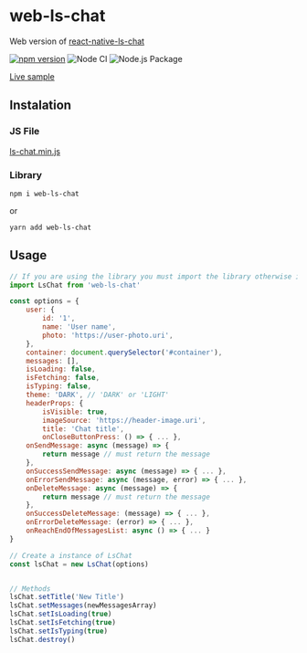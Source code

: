 # web-ls-chat
Web version of [react-native-ls-chat](https://github.com/leandrosimoes/react-native-ls-chat)

[![npm version](https://badge.fury.io/js/web-ls-chat.svg)](https://badge.fury.io/js/web-ls-chat)
![Node CI](https://github.com/leandrosimoes/web-ls-chat/workflows/Node%20CI/badge.svg)
![Node.js Package](https://github.com/leandrosimoes/web-ls-chat/workflows/Node%2Ejs%20Package/badge.svg)

[Live sample](https://lesimoes.dev/web-ls-chat/)

## Instalation

### JS File

[ls-chat.min.js](https://raw.githubusercontent.com/leandrosimoes/web-ls-chat/master/dist/ls-chat.min.js)

### Library

`npm i web-ls-chat`

or

`yarn add web-ls-chat`

## Usage

```javascript
// If you are using the library you must import the library otherwise it will be available globally in `window`
import LsChat from 'web-ls-chat'

const options = {
    user: {
        id: '1',
        name: 'User name',
        photo: 'https://user-photo.uri',
    },
    container: document.querySelector('#container'),
    messages: [],
    isLoading: false,
    isFetching: false,
    isTyping: false,
    theme: 'DARK', // 'DARK' or 'LIGHT'
    headerProps: {
        isVisible: true,
        imageSource: 'https://header-image.uri',
        title: 'Chat title',
        onCloseButtonPress: () => { ... },
    onSendMessage: async (message) => {
        return message // must return the message
    },
    onSuccessSendMessage: async (message) => { ... },
    onErrorSendMessage: async (message, error) => { ... },
    onDeleteMessage: async (message) => {
        return message // must return the message
    },
    onSuccessDeleteMessage: (message) => { ... },
    onErrorDeleteMessage: (error) => { ... },
    onReachEndOfMessagesList: async () => { ... }
}

// Create a instance of LsChat
const lsChat = new LsChat(options)


// Methods
lsChat.setTitle('New Title')
lsChat.setMessages(newMessagesArray)
lsChat.setIsLoading(true)
lsChat.setIsFetching(true)
lsChat.setIsTyping(true)
lsChat.destroy()
```